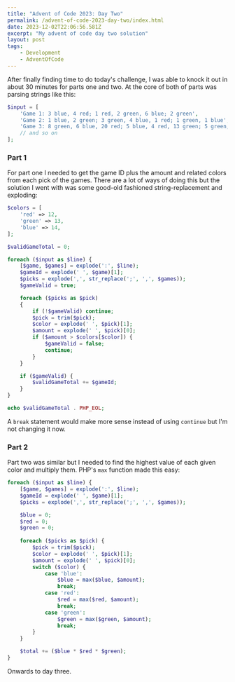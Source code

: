 ```yaml
---
title: "Advent of Code 2023: Day Two"
permalink: /advent-of-code-2023-day-two/index.html
date: 2023-12-02T22:06:56.581Z
excerpt: "My advent of code day two solution"
layout: post
tags:
    - Development
    - AdventOfCode
---
```


After finally finding time to do today's challenge, I was able to knock it out in about 30 minutes for parts one and two. At the core of both of parts was parsing strings like this:

```php
$input = [
    'Game 1: 3 blue, 4 red; 1 red, 2 green, 6 blue; 2 green',
    'Game 2: 1 blue, 2 green; 3 green, 4 blue, 1 red; 1 green, 1 blue',
    'Game 3: 8 green, 6 blue, 20 red; 5 blue, 4 red, 13 green; 5 green, 1 red',
    // and so on
];
```

### Part 1

For part one I needed to get the game ID plus the amount and related colors from each pick of the games. There are a lot of ways of doing this but the solution I went with was some good-old fashioned string-replacement and exploding:

```php
$colors = [
    'red' => 12,
    'green' => 13,
    'blue' => 14,
];

$validGameTotal = 0;

foreach ($input as $line) {
    [$game, $games] = explode(':', $line);
    $gameId = explode(' ', $game)[1];
    $picks = explode(',', str_replace(';', ',', $games));
    $gameValid = true;

    foreach ($picks as $pick)
    {
        if (!$gameValid) continue;
        $pick = trim($pick);
        $color = explode(' ', $pick)[1];
        $amount = explode(' ', $pick)[0];
        if ($amount > $colors[$color]) {
            $gameValid = false;
            continue;
        }
    }

    if ($gameValid) {
        $validGameTotal += $gameId;
    }
}

echo $validGameTotal . PHP_EOL;
```

A `break` statement would make more sense instead of using `continue` but I'm not changing it now.

### Part 2

Part two was similar but I needed to find the highest value of each given color and multiply them. PHP's `max` function made this easy:

```php
foreach ($input as $line) {
    [$game, $games] = explode(':', $line);
    $gameId = explode(' ', $game)[1];
    $picks = explode(',', str_replace(';', ',', $games));

    $blue = 0;
    $red = 0;
    $green = 0;
    
    foreach ($picks as $pick) {
        $pick = trim($pick);
        $color = explode(' ', $pick)[1];
        $amount = explode(' ', $pick)[0];
        switch ($color) {
            case 'blue':
                $blue = max($blue, $amount);
                break;
            case 'red':
                $red = max($red, $amount);
                break;
            case 'green':
                $green = max($green, $amount);
                break;
        }
    }

    $total += ($blue * $red * $green);
}
```

Onwards to day three.